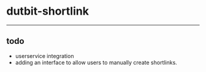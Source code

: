 # dutbit-shortlink
----
## todo
- userservice integration
- adding an interface to allow users to manually create shortlinks.